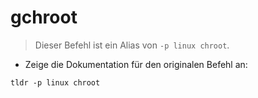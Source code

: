 # gchroot

> Dieser Befehl ist ein Alias von `-p linux chroot`.

- Zeige die Dokumentation für den originalen Befehl an:

`tldr -p linux chroot`
